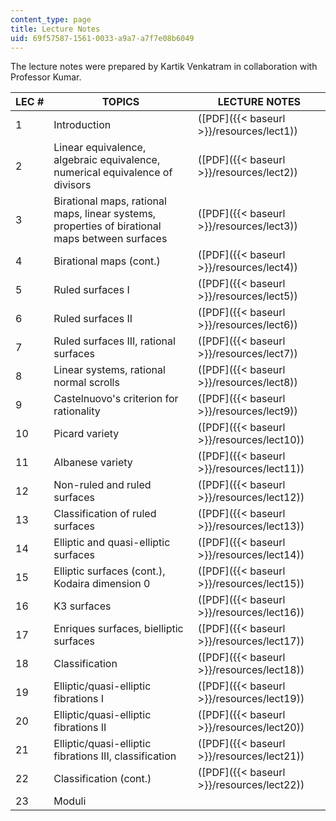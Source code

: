 ```yaml
---
content_type: page
title: Lecture Notes
uid: 69f57587-1561-0033-a9a7-a7f7e08b6049
---
```


The lecture notes were prepared by Kartik Venkatram in collaboration with Professor Kumar.

| LEC # | TOPICS | LECTURE NOTES |
| --- | --- | --- |
| 1 | Introduction | ([PDF]({{< baseurl >}}/resources/lect1)) |
| 2 | Linear equivalence, algebraic equivalence, numerical equivalence of divisors | ([PDF]({{< baseurl >}}/resources/lect2)) |
| 3 | Birational maps, rational maps, linear systems, properties of birational maps between surfaces | ([PDF]({{< baseurl >}}/resources/lect3)) |
| 4 | Birational maps (cont.) | ([PDF]({{< baseurl >}}/resources/lect4)) |
| 5 | Ruled surfaces I | ([PDF]({{< baseurl >}}/resources/lect5)) |
| 6 | Ruled surfaces II | ([PDF]({{< baseurl >}}/resources/lect6)) |
| 7 | Ruled surfaces III, rational surfaces | ([PDF]({{< baseurl >}}/resources/lect7)) |
| 8 | Linear systems, rational normal scrolls | ([PDF]({{< baseurl >}}/resources/lect8)) |
| 9 | Castelnuovo's criterion for rationality | ([PDF]({{< baseurl >}}/resources/lect9)) |
| 10 | Picard variety | ([PDF]({{< baseurl >}}/resources/lect10)) |
| 11 | Albanese variety | ([PDF]({{< baseurl >}}/resources/lect11)) |
| 12 | Non-ruled and ruled surfaces | ([PDF]({{< baseurl >}}/resources/lect12)) |
| 13 | Classification of ruled surfaces | ([PDF]({{< baseurl >}}/resources/lect13)) |
| 14 | Elliptic and quasi-elliptic surfaces | ([PDF]({{< baseurl >}}/resources/lect14)) |
| 15 | Elliptic surfaces (cont.), Kodaira dimension 0 | ([PDF]({{< baseurl >}}/resources/lect15)) |
| 16 | K3 surfaces | ([PDF]({{< baseurl >}}/resources/lect16)) |
| 17 | Enriques surfaces, bielliptic surfaces | ([PDF]({{< baseurl >}}/resources/lect17)) |
| 18 | Classification | ([PDF]({{< baseurl >}}/resources/lect18)) |
| 19 | Elliptic/quasi-elliptic fibrations I | ([PDF]({{< baseurl >}}/resources/lect19)) |
| 20 | Elliptic/quasi-elliptic fibrations II | ([PDF]({{< baseurl >}}/resources/lect20)) |
| 21 | Elliptic/quasi-elliptic fibrations III, classification | ([PDF]({{< baseurl >}}/resources/lect21)) |
| 22 | Classification (cont.) | ([PDF]({{< baseurl >}}/resources/lect22)) |
| 23 | Moduli
